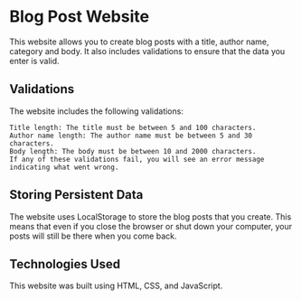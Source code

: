 # Blog Post Website

This website allows you to create blog posts with a title, author name, category and body. It also includes validations to ensure that the data you enter is valid.

## Validations

The website includes the following validations:

    Title length: The title must be between 5 and 100 characters.
    Author name length: The author name must be between 5 and 30 characters.
    Body length: The body must be between 10 and 2000 characters.
    If any of these validations fail, you will see an error message indicating what went wrong.
    
## Storing Persistent Data

The website uses LocalStorage to store the blog posts that you create. This means that even if you close the browser or shut down your computer, your posts will still be there when you come back.

## Technologies Used

This website was built using HTML, CSS, and JavaScript.
